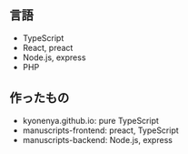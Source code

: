## 言語

- TypeScript
- React, preact
- Node.js, express
- PHP

## 作ったもの

- kyonenya.github.io: pure TypeScript
- manuscripts-frontend: preact, TypeScript
- manuscripts-backend: Node.js, express

<!--
**kyonenya/kyonenya** is a ✨ _special_ ✨ repository because its `README.md` (this file) appears on your GitHub profile.

Here are some ideas to get you started:

- 🔭 I’m currently working on ...
- 🌱 I’m currently learning ...
- 👯 I’m looking to collaborate on ...
- 🤔 I’m looking for help with ...
- 💬 Ask me about ...
- 📫 How to reach me: ...
- 😄 Pronouns: ...
- ⚡ Fun fact: ...
-->
